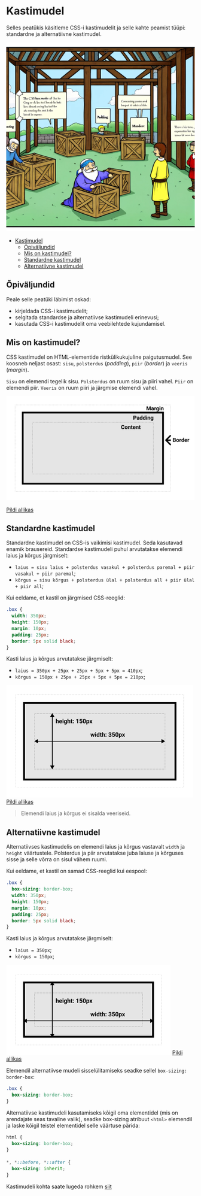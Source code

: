# Kastimudel

Selles peatükis käsitleme CSS-i kastimudelit ja selle kahte peamist tüüpi: standardne ja alternatiivne kastimudel.

![CSS Box Model](CSS-Box-Model.webp)

- [Kastimudel](#kastimudel)
  - [Õpiväljundid](#õpiväljundid)
  - [Mis on kastimudel?](#mis-on-kastimudel)
  - [Standardne kastimudel](#standardne-kastimudel)
  - [Alternatiivne kastimudel](#alternatiivne-kastimudel)

## Õpiväljundid

Peale selle peatüki läbimist oskad:

- kirjeldada CSS-i kastimudelit;
- selgitada standardse ja alternatiivse kastimudeli erinevusi;
- kasutada CSS-i kastimudelit oma veebilehtede kujundamisel.

## Mis on kastimudel?

CSS kastimudel on HTML-elementide ristkülikukujuline paigutusmudel. See koosneb neljast osast: `sisu`, `polsterdus` (*padding*), `piir` (*border*) ja `veeris` (*margin*).

`Sisu` on elemendi tegelik sisu. `Polsterdus` on ruum sisu ja piiri vahel. `Piir` on elemendi piir. `Veeris` on ruum piiri ja järgmise elemendi vahel.

![Kastimudel](BoxModel.png)

[Pildi allikas](https://developer.mozilla.org/en-US/docs/Learn/CSS/Building_blocks/The_box_model/box-model.png)

## Standardne kastimudel

Standardne kastimudel on CSS-is vaikimisi kastimudel. Seda kasutavad enamik brausereid. Standardse kastimudeli puhul arvutatakse elemendi laius ja kõrgus järgmiselt:

- `laius = sisu laius + polsterdus vasakul + polsterdus paremal + piir vasakul + piir paremal`;
- `kõrgus = sisu kõrgus + polsterdus ülal + polsterdus all + piir ülal + piir all`;

Kui eeldame, et kastil on järgmised CSS-reeglid:

```css
.box {
  width: 350px;
  height: 150px;
  margin: 10px;
  padding: 25px;
  border: 5px solid black;
}
```

Kasti laius ja kõrgus arvutatakse järgmiselt:

- `laius = 350px + 25px + 25px + 5px + 5px = 410px`;
- `kõrgus = 150px + 25px + 25px + 5px + 5px = 210px`;

![Standardne kastimudel](StandardBoxModel.png)
[Pildi allikas](https://developer.mozilla.org/en-US/docs/Learn/CSS/Building_blocks/The_box_model/standard-box-model.png)

> Elemendi laius ja kõrgus ei sisalda veeriseid.

## Alternatiivne kastimudel

Alternatiivses kastimudelis on elemendi laius ja kõrgus vastavalt `width` ja `height` väärtustele. Polsterdus ja piir arvutatakse juba laiuse ja kõrguses sisse ja selle võrra on sisul vähem ruumi.

Kui eeldame, et kastil on samad CSS-reeglid kui eespool:

```css
.box {
  box-sizing: border-box;
  width: 350px;
  height: 150px;
  margin: 10px;
  padding: 25px;
  border: 5px solid black;
}
```

Kasti laius ja kõrgus arvutatakse järgmiselt:

- `laius = 350px`;
- `kõrgus = 150px`;

![Alternatiivne kastimudel](AlternativeBoxModel.png)
[Pildi allikas](https://developer.mozilla.org/en-US/docs/Learn/CSS/Building_blocks/The_box_model/alternate-box-model.png)

Elemendil alternatiivse mudeli sisselülitamiseks seadke sellel `box-sizing: border-box`:

```css
.box {
  box-sizing: border-box;
}
```

Alternatiivse kastimudeli kasutamiseks kõigil oma elementidel (mis on arendajate seas tavaline valik), seadke box-sizing atribuut `<html>` elemendil ja laske kõigil teistel elementidel selle väärtuse pärida:

```css
html {
  box-sizing: border-box;
}

*, *::before, *::after {
  box-sizing: inherit;
}
```

Kastimudeli kohta saate lugeda rohkem [siit](https://developer.mozilla.org/en-US/docs/Learn/CSS/Building_blocks/The_box_model)
